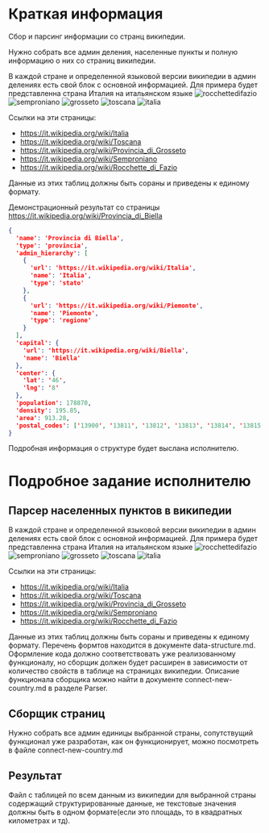 # Краткая информация

Сбор и парсинг информации со странц википедии.

Нужно собрать все админ деления, населенные пункты и полную информацию о них со страниц википедии.

В каждой стране и определенной языковой версии википедии в админ делениях 
есть свой блок с основной информацией. Для примера будет представленна страна
Италия на итальянском языке 
![rocchettedifazio](img/rocchettedifazio.png) ![semproniano](img/semproniano.png) ![grosseto](img/grosseto.png) ![toscana](img/toscana.png) ![italia](img/italia.png)

Ссылки на эти страницы:

- https://it.wikipedia.org/wiki/Italia
- https://it.wikipedia.org/wiki/Toscana
- https://it.wikipedia.org/wiki/Provincia_di_Grosseto
- https://it.wikipedia.org/wiki/Semproniano
- https://it.wikipedia.org/wiki/Rocchette_di_Fazio

Данные из этих таблиц должны быть сораны и приведены к единому формату.

Демонстрационный результат со страницы https://it.wikipedia.org/wiki/Provincia_di_Biella

```json
{
  'name': 'Provincia di Biella',
  'type': 'provincia',
  'admin_hierarchy': [
    {
      'url': 'https://it.wikipedia.org/wiki/Italia',
      'name': 'Italia',
      'type': 'stato'
    },
    {
      'url': 'https://it.wikipedia.org/wiki/Piemonte',
      'name': 'Piemonte',
      'type': 'regione'
    }
  ],
  'capital': {
    'url': 'https://it.wikipedia.org/wiki/Biella',
    'name': 'Biella'
  },
  'center': {
    'lat': '46',
    'lng': '8'
  },
  'population': 178870,
  'density': 195.85,
  'area': 913.28,
  'postal_codes': ['13900', '13811', '13812', '13813', '13814', '13815', ..., '13898', '13899']
}
```

Подробная информация о структуре будет выслана исполнителю.


# Подробное задание исполнителю

## Парсер населенных пунктов в википедии

В каждой стране и определенной языковой версии википедии в админ делениях 
есть свой блок с основной информацией. Для примера будет представленна страна
Италия на итальянском языке 
![rocchettedifazio](img/rocchettedifazio.png) ![semproniano](img/semproniano.png) ![grosseto](img/grosseto.png) ![toscana](img/toscana.png) ![italia](img/italia.png)

Ссылки на эти страницы:

- https://it.wikipedia.org/wiki/Italia
- https://it.wikipedia.org/wiki/Toscana
- https://it.wikipedia.org/wiki/Provincia_di_Grosseto
- https://it.wikipedia.org/wiki/Semproniano
- https://it.wikipedia.org/wiki/Rocchette_di_Fazio

Данные из этих таблиц должны быть сораны и приведены к единому формату. Перечень формтов 
находится в документе data-structure.md. Оформление кода должно соответствовать уже реализованному функционалу,
но сборщик должен будет расширен в зависимости от количество свойств в таблице на страницах википедии.
Описание функционала сборщика можно найти в документе connect-new-country.md в разделе Parser.

## Сборщик страниц

Нужно собрать все админ единицы выбранной страны, сопутствущий функционал уже разработан, как он
функционирует, можно посмотреть в файле connect-new-country.md

## Результат 
Файл с таблицей по всем данным из википедии для выбранной страны содержащий структурированные данные, не текстовые
значения должны быть в одном формате(если это площадь, то в квадратных километрах и тд).